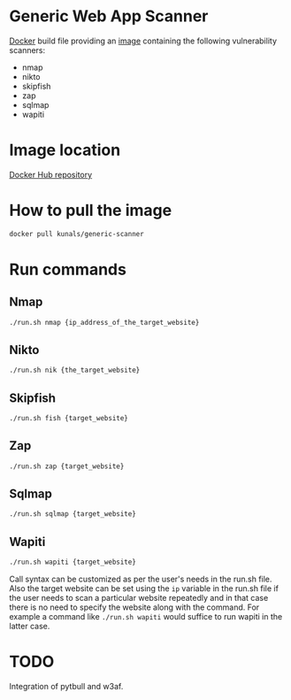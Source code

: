 # Generic Web App Scanner

[Docker](http://docs.docker.com) build file providing an [image](http://docs.docker.com/introduction/understanding-docker/#how-does-a-docker-image-work) containing the following vulnerability scanners:
 - nmap
 - nikto
 - skipfish
 - zap
 - sqlmap
 - wapiti


# Image location

[Docker Hub repository](https://hub.docker.com/r/kunals/generic-scanner/)

# How to pull the image

```bash 
docker pull kunals/generic-scanner
```

# Run commands

## Nmap
```bash
./run.sh nmap {ip_address_of_the_target_website}
```

## Nikto
```bash
./run.sh nik {the_target_website}
```

## Skipfish
```bash
./run.sh fish {target_website}
```

## Zap
```bash
./run.sh zap {target_website}
```

## Sqlmap
```bash
./run.sh sqlmap {target_website}
```

## Wapiti
```bash
./run.sh wapiti {target_website}
```

Call syntax can be customized as per the user's needs in the run.sh file. Also the target website can be set using the <code>ip</code> variable in the run.sh file if the user needs to scan a particular website repeatedly and in that case there is no need to specify the website along with the command. For example a command like ```./run.sh wapiti``` would suffice to run wapiti in the latter case.

# TODO

Integration of pytbull and w3af.
